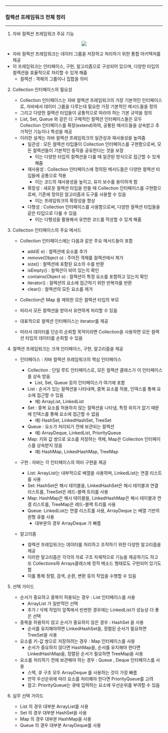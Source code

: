 -----
### 컬렉션 프레임워크 전체 정리
-----
1. 자바 컬렉션 프레임워크 주요 기능
<div align="center">
<img src="https://github.com/user-attachments/assets/449a8564-4d8f-4308-b7c0-64481140b1c5">
</div>

   - 자바 컬렉션 프레임워크는 데이터 그룹을 저장하고 처리하기 위한 통합 아키텍처를 제공
   - 이 프레임워크는 인터페이스, 구현, 알고리즘으로 구성되어 있으며, 다양한 타입의 컬렉션을 효율적으로 처리할 수 있게 해줌
     + 컬렉션 : 객체의 그룹이나 집합을 의미
  
2. Collection 인터페이스의 필요성
   - Collection 인터페이스는 자바 컬렉션 프레임워크의 가장 기본적인 인터페이스로, 자바에서 데이터 그룹을 다루는데 필요한 가장 기본적인 메서드들을 정의
   - 그리고 다양한 컬렉션 타입들이 공통적으로 따라야 하는 기본 규약을 정의
   - List, Set, Queue 와 같은 더 구체적인 컬렉션 인터페이스들은 모두 Collection 인터페이스를 확장(extend)하여, 공통된 메서드들을 상속받고 추가적인 기능이나 특성을 제공
   - 이러한 설계는 자바 컬렉션 프레임워크의 일관성과 재사용성을 높여줌
      + 일관성 : 모든 컬렉션 타입들이 Collection 인터페이스를 구현함으로써, 모든 컬렉션들이 기본적인 동작을 공유한다는 것을 보장
        * 이는 다양한 타입의 컬렉션을 다룰 때 일관된 방식으로 접근할 수 있게 해줌
      + 재사용성 : Collection 인터페이스에 정의된 메서드들은 다양한 컬렉션 타입들에 공통으로 적용
        * 이는 코드의 재사용성을 높이고, 유지 보수를 용이하게 함
      + 확장성 : 새로운 컬렉션 타입을 만들 때 Collection 인터페이스를 구현함으로써, 기존에 정의된 알고리즘과 도구를 사용할 수 있음
        * 이는 프레임워크의 확장성을 향상
      + 다형성 : Collection 인터페이스를 사용함으로써, 다양한 컬렉션 타입들을 같은 타입으로 다룰 수 있음
        * 이는 다형성을 활용해서 유연한 코드를 작성할 수 있게 해줌

3. Collection 인터페이스의 주요 메서드
    - Collection 인터페이스에는 다음과 같은 주요 메서드들이 포함
      + add(E e) : 컬렉션에 요소를 추가
      + remove(Object o) : 주어진 객체를 컬렉션에서 제거
      + size() : 컬렉션에 포함된 요소의 수를 반환
      + isEmpty() : 컬렉션이 비어 있는지 확인
      + contains(Object o) : 컬렉션이 특정 요소를 포함하고 있는지 확인
      + iterator() : 컬렉션의 요소에 접근하기 위한 반복자를 반환
      + clear() : 컬렉션의 모든 요소를 제거

   - Collection은 Map 을 제외한 모든 컬렉션 타입의 부모
   - 따라서 모든 컬렉션을 받아서 유연하게 처리할 수 있음
   - 대표적으로 컬렉션 인터페이스는 iterator를 제공
   - 따라서 데이터를 단순히 순회할 목적이라면 Collection을 사용하면 모든 컬렉션 타입의 데이터를 순회할 수 있음

4. 컬렉션 프레임워크는 크게 인터페이스, 구현, 알고리즘을 제공
   - 인터페이스 : 자바 컬렉션 프레임워크의 핵심 인터페이스
     + Collection : 단일 루트 인터페이스로, 모든 컬렉션 클래스가 이 인터페이스를 상속 받음
        * List, Set, Queue 등의 인터페이스가 여기에 포함
     + List : 순서가 있는 컬렉션을 나타내며, 중복 요소를 허용, 인덱스를 통해 요소에 접근할 수 있음
        * 예) ArrayList, LinkedList
     + Set : 중복 요소를 허용하지 않는 컬렉션을 나타냄, 특정 위치가 없기 때문에 인덱스를 통해 요소에 접근할 수 없음
        * 예) HashSet, LinkedHashSet, TreeSet
     + Queue : 요소가 처리되기 전에 보관되는 컬렉션
        * 예) ArrayDeque, LinkedList, PriorityQueue
     + Map: 키와 값 쌍으로 요소를 저장하는 객체, Map은 Collection 인터페이스를 상속받지 않음
        * 예) HashMap, LinkedHashMap, TreeMap

   - 구현 : 자바는 각 인터페이스의 여러 구현을 제공
     + List: ArrayList는 내부적으로 배열을 사용하며, LinkedList는 연결 리스트를 사용
     + Set: HashSet은 해시 테이블을, LinkedHashSet은 해시 테이블과 연결 리스트를, TreeSet은 레드-블랙 트리를 사용
     + Map: HashMap은 해시 테이블을, LinkedHashMap은 해시 테이블과 연결 리스트를, TreeMap은 레드-블랙 트리를 사용
     + Queue: LinkedList는 연결 리스트를 사용, ArrayDeque 는 배열 기반의 원형 큐를 사용
        * 대부분의 경우 ArrayDeque 가 빠름

   - 알고리즘
     + 컬렉션 프레임워크는 데이터를 처리하고 조작하기 위한 다양한 알고리즘을 제공
     + 이러한 알고리즘은 각각의 자료 구조 자체적으로 기능을 제공하기도 하고 또 Collections와 Arrays클래스에 정적 메소드 형태로도 구현되어 있기도 함
     + 이를 통해 정렬, 검색, 순환, 변환 등의 작업을 수행할 수 있음

5. 선택 가이드
    - 순서가 중요하고 중복이 허용되는 경우 : List 인터페이스를 사용
      + ArrayList 가 일반적인 선택
      + 추가 / 삭제 작업이 앞쪽에서 빈번한 경우에는 LinkedList가 성능상 더 좋은 선택
   - 중복을 허용하지 않고 순서가 중요하지 않은 경우 : HashSet 을 사용
      + 순서를 유지해야하면 LinkedHashSet을, 정렬된 순서가 필요하면 TreeSet을 사용
   - 요소를 키-값 쌍으로 저장하려는 경우 : Map 인터페이스를 사용
      + 순서가 중요하지 않다면 HashMap을, 순서를 유지해야 한다면 LinkedHashMap을, 정렬된 순서가 필요하면 TreeMap을 사용
   - 요소를 처리하기 전에 보관해야 하는 경우 : Queue , Deque 인터페이스를 사용
      + 스택, 큐 구조 모두 ArrayDeque 를 사용하는 것이 가장 빠름
      + 만약 우선순위에 따라 요소를 처리해야 한다면 PriorityQueue를 고려
      + 참고: PriorityQueue는 큐에 입력하는 요소에 우선순위를 부여할 수 있음

6. 실무 선택 가이드
    - List 의 경우 대부분 ArrayList를 사용
    - Set 의 경우 대부분 HashSet을 사용
    - Map 의 경우 대부분 HashMap을 사용
    - Queue 의 경우 대부분 ArrayDeque를 사용
